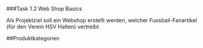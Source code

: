 ###Task 1.2 Web Shop Basics

Als Projektziel soll ein Webshop erstellt werden, welcher Fussball-Fanartikel (für den Verein HSV Halten) vertreibt.


##Produktkategorien


